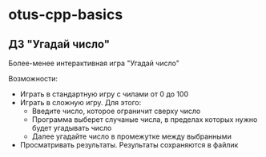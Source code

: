 # otus-cpp-basics

## ДЗ "Угадай число"

Более-менее интерактивная игра "Угадай число"

Возможности:

- Играть в стандартную игру с чилами от 0 до 100
- Играть в сложную игру. Для этого:
  - Введите число, которое ограничит сверху число
  - Программа выберет случаные числа, в пределах которых нужно будет угадывать число
  - Далее угадайте число в промежутке между выбранными
- Просматривать результаты. Результаты сохраняются в файлик
